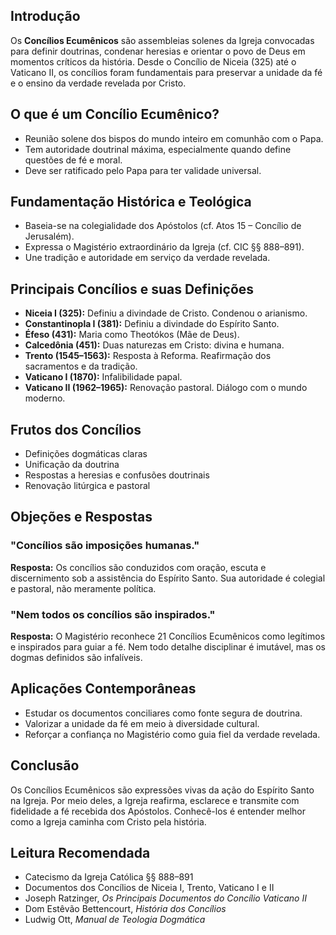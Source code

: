 ## Introdução

Os **Concílios Ecumênicos** são assembleias solenes da Igreja convocadas para definir doutrinas, condenar heresias e orientar o povo de Deus em momentos críticos da história. Desde o Concílio de Niceia (325) até o Vaticano II, os concílios foram fundamentais para preservar a unidade da fé e o ensino da verdade revelada por Cristo.

## O que é um Concílio Ecumênico?

- Reunião solene dos bispos do mundo inteiro em comunhão com o Papa.
- Tem autoridade doutrinal máxima, especialmente quando define questões de fé e moral.
- Deve ser ratificado pelo Papa para ter validade universal.

## Fundamentação Histórica e Teológica

- Baseia-se na colegialidade dos Apóstolos (cf. Atos 15 – Concílio de Jerusalém).
- Expressa o Magistério extraordinário da Igreja (cf. CIC §§ 888–891).
- Une tradição e autoridade em serviço da verdade revelada.

## Principais Concílios e suas Definições

- **Niceia I (325):** Definiu a divindade de Cristo. Condenou o arianismo.
- **Constantinopla I (381):** Definiu a divindade do Espírito Santo.
- **Éfeso (431):** Maria como Theotókos (Mãe de Deus).
- **Calcedônia (451):** Duas naturezas em Cristo: divina e humana.
- **Trento (1545–1563):** Resposta à Reforma. Reafirmação dos sacramentos e da tradição.
- **Vaticano I (1870):** Infalibilidade papal.
- **Vaticano II (1962–1965):** Renovação pastoral. Diálogo com o mundo moderno.

## Frutos dos Concílios

- Definições dogmáticas claras
- Unificação da doutrina
- Respostas a heresias e confusões doutrinais
- Renovação litúrgica e pastoral

## Objeções e Respostas

### \"Concílios são imposições humanas.\"

**Resposta:** Os concílios são conduzidos com oração, escuta e discernimento sob a assistência do Espírito Santo. Sua autoridade é colegial e pastoral, não meramente política.

### \"Nem todos os concílios são inspirados.\"

**Resposta:** O Magistério reconhece 21 Concílios Ecumênicos como legítimos e inspirados para guiar a fé. Nem todo detalhe disciplinar é imutável, mas os dogmas definidos são infalíveis.

## Aplicações Contemporâneas

- Estudar os documentos conciliares como fonte segura de doutrina.
- Valorizar a unidade da fé em meio à diversidade cultural.
- Reforçar a confiança no Magistério como guia fiel da verdade revelada.

## Conclusão

Os Concílios Ecumênicos são expressões vivas da ação do Espírito Santo na Igreja. Por meio deles, a Igreja reafirma, esclarece e transmite com fidelidade a fé recebida dos Apóstolos. Conhecê-los é entender melhor como a Igreja caminha com Cristo pela história.

## Leitura Recomendada

- Catecismo da Igreja Católica §§ 888–891
- Documentos dos Concílios de Niceia I, Trento, Vaticano I e II
- Joseph Ratzinger, _Os Principais Documentos do Concílio Vaticano II_
- Dom Estêvão Bettencourt, _História dos Concílios_
- Ludwig Ott, _Manual de Teologia Dogmática_
